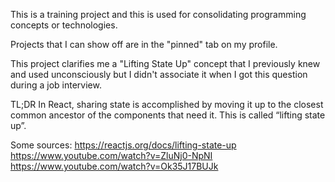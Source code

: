 This is a training project and this is used for consolidating programming concepts or technologies.

Projects that I can show off are in the "pinned" tab on my profile.

This project clarifies me a "Lifting State Up" concept that I previously knew and used unconsciously but I didn't associate it when I got this question during a job interview.

TL;DR
In React, sharing state is accomplished by moving it up to the closest common ancestor of the components that need it. This is called “lifting state up”.

Some sources:
https://reactjs.org/docs/lifting-state-up
https://www.youtube.com/watch?v=ZluNj0-NpNI
https://www.youtube.com/watch?v=Ok35J17BUJk
